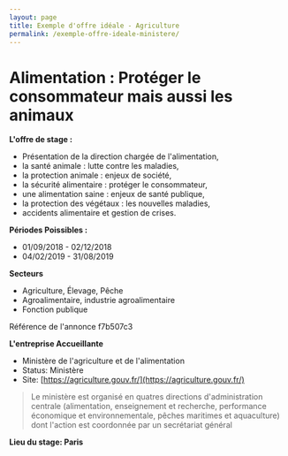 ```yaml
---
layout: page
title: Exemple d'offre idéale - Agriculture
permalink: /exemple-offre-ideale-ministere/
---
```


# Alimentation : Protéger le consommateur mais aussi les animaux

**L'offre de stage :**

* Présentation de la direction chargée de l'alimentation,
* la santé animale : lutte contre les maladies,
* la protection animale : enjeux de société,
* la sécurité alimentaire : protéger le consommateur,
* une alimentation saine : enjeux de santé publique,
* la protection des végétaux : les nouvelles maladies,
* accidents alimentaire et gestion de crises.

**Périodes Poissibles :**

* 01/09/2018 - 02/12/2018
* 04/02/2019 - 31/08/2019

**Secteurs**

* Agriculture, Élevage, Pêche
* Agroalimentaire, industrie agroalimentaire
* Fonction publique

Référence de l'annonce f7b507c3

**L'entreprise Accueillante**

* Ministère de l'agriculture et de l'alimentation
* Status: Ministère
* Site: [https://agriculture.gouv.fr/](https://agriculture.gouv.fr/)

> Le ministère est organisé en quatres directions d'administration centrale (alimentation, enseignement et recherche, performance économique et environnementale, pêches maritimes et aquaculture) dont l'action est coordonnée par un secrétariat général

**Lieu du stage: Paris**

